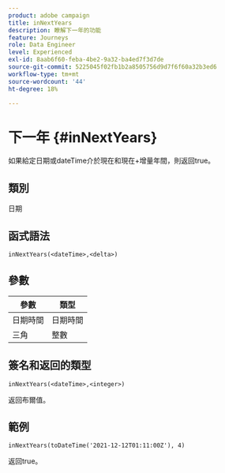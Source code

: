 ```yaml
---
product: adobe campaign
title: inNextYears
description: 瞭解下一年的功能
feature: Journeys
role: Data Engineer
level: Experienced
exl-id: 8aab6f60-feba-4be2-9a32-ba4ed7f3d7de
source-git-commit: 5225045f02fb1b2a8505756d9d7f6f60a32b3ed6
workflow-type: tm+mt
source-wordcount: '44'
ht-degree: 18%

---
```


# 下一年 {#inNextYears}

如果給定日期或dateTime介於現在和現在+增量年間，則返回true。

## 類別

日期

## 函式語法

`inNextYears(<dateTime>,<delta>)`

## 參數

| 參數 | 類型 |
|-----------|------------------|
| 日期時間 | 日期時間 |
| 三角 | 整數 |

## 簽名和返回的類型

`inNextYears(<dateTime>,<integer>)`

返回布爾值。

## 範例

`inNextYears(toDateTime('2021-12-12T01:11:00Z'), 4)`

返回true。
